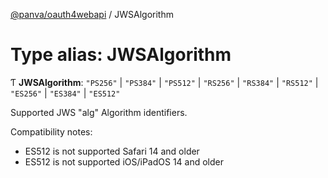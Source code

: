 [@panva/oauth4webapi](../README.md) / JWSAlgorithm

# Type alias: JWSAlgorithm

Ƭ **JWSAlgorithm**: ``"PS256"`` \| ``"PS384"`` \| ``"PS512"`` \| ``"RS256"`` \| ``"RS384"`` \| ``"RS512"`` \| ``"ES256"`` \| ``"ES384"`` \| ``"ES512"``

Supported JWS "alg" Algorithm identifiers.

Compatibility notes:
- ES512 is not supported Safari 14 and older
- ES512 is not supported iOS/iPadOS 14 and older
